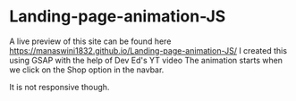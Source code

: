 # Landing-page-animation-JS
A live preview of this site can be found here https://manaswini1832.github.io/Landing-page-animation-JS/
I created this using GSAP with the help of Dev Ed's YT video
The animation starts when we click on the Shop option in the navbar.

It is not responsive though. 
